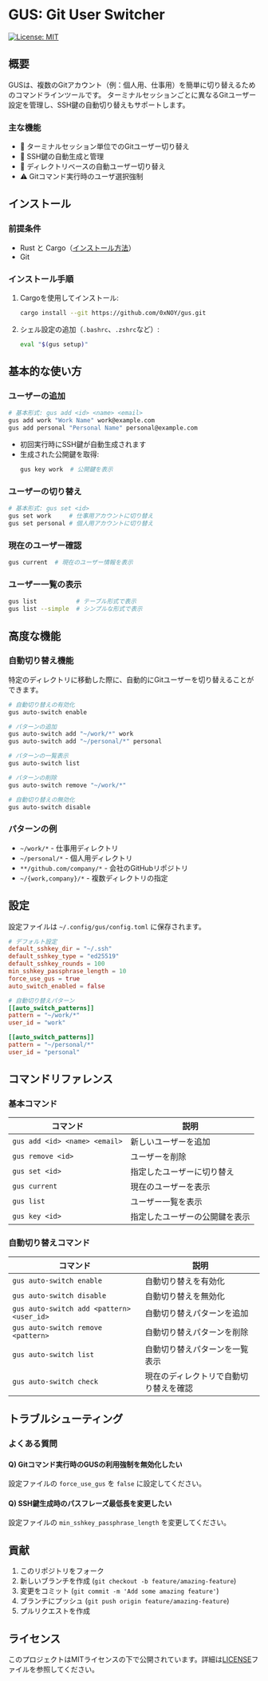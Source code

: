 # GUS: Git User Switcher

[![License: MIT](https://img.shields.io/badge/License-MIT-yellow.svg)](https://opensource.org/licenses/MIT)

## 概要

GUSは、複数のGitアカウント（例：個人用、仕事用）を簡単に切り替えるためのコマンドラインツールです。
ターミナルセッションごとに異なるGitユーザー設定を管理し、SSH鍵の自動切り替えもサポートします。

### 主な機能

- 🔄 ターミナルセッション単位でのGitユーザー切り替え
- 🔑 SSH鍵の自動生成と管理
- 📁 ディレクトリベースの自動ユーザー切り替え
- ⚠️ Gitコマンド実行時のユーザ選択強制

## インストール

### 前提条件

- Rust と Cargo（[インストール方法](https://doc.rust-lang.org/cargo/getting-started/installation.html)）
- Git

### インストール手順

1. Cargoを使用してインストール:
   ```sh
   cargo install --git https://github.com/0xNOY/gus.git
   ```

2. シェル設定の追加（`.bashrc`、`.zshrc`など）:
   ```sh
   eval "$(gus setup)"
   ```

## 基本的な使い方

### ユーザーの追加

```sh
# 基本形式: gus add <id> <name> <email>
gus add work "Work Name" work@example.com
gus add personal "Personal Name" personal@example.com
```

- 初回実行時にSSH鍵が自動生成されます
- 生成された公開鍵を取得:
  ```sh
  gus key work  # 公開鍵を表示
  ```

### ユーザーの切り替え

```sh
# 基本形式: gus set <id>
gus set work     # 仕事用アカウントに切り替え
gus set personal # 個人用アカウントに切り替え
```

### 現在のユーザー確認

```sh
gus current  # 現在のユーザー情報を表示
```

### ユーザー一覧の表示

```sh
gus list           # テーブル形式で表示
gus list --simple  # シンプルな形式で表示
```

## 高度な機能

### 自動切り替え機能

特定のディレクトリに移動した際に、自動的にGitユーザーを切り替えることができます。

```sh
# 自動切り替えの有効化
gus auto-switch enable

# パターンの追加
gus auto-switch add "~/work/*" work
gus auto-switch add "~/personal/*" personal

# パターンの一覧表示
gus auto-switch list

# パターンの削除
gus auto-switch remove "~/work/*"

# 自動切り替えの無効化
gus auto-switch disable
```

### パターンの例

- `~/work/*` - 仕事用ディレクトリ
- `~/personal/*` - 個人用ディレクトリ
- `**/github.com/company/*` - 会社のGitHubリポジトリ
- `~/{work,company}/*` - 複数ディレクトリの指定

## 設定

設定ファイルは `~/.config/gus/config.toml` に保存されます。

```toml
# デフォルト設定
default_sshkey_dir = "~/.ssh"
default_sshkey_type = "ed25519"
default_sshkey_rounds = 100
min_sshkey_passphrase_length = 10
force_use_gus = true
auto_switch_enabled = false

# 自動切り替えパターン
[[auto_switch_patterns]]
pattern = "~/work/*"
user_id = "work"

[[auto_switch_patterns]]
pattern = "~/personal/*"
user_id = "personal"
```

## コマンドリファレンス

### 基本コマンド

| コマンド | 説明 |
|----------|------|
| `gus add <id> <name> <email>` | 新しいユーザーを追加 |
| `gus remove <id>` | ユーザーを削除 |
| `gus set <id>` | 指定したユーザーに切り替え |
| `gus current` | 現在のユーザーを表示 |
| `gus list` | ユーザー一覧を表示 |
| `gus key <id>` | 指定したユーザーの公開鍵を表示 |

### 自動切り替えコマンド

| コマンド | 説明 |
|----------|------|
| `gus auto-switch enable` | 自動切り替えを有効化 |
| `gus auto-switch disable` | 自動切り替えを無効化 |
| `gus auto-switch add <pattern> <user_id>` | 自動切り替えパターンを追加 |
| `gus auto-switch remove <pattern>` | 自動切り替えパターンを削除 |
| `gus auto-switch list` | 自動切り替えパターンを一覧表示 |
| `gus auto-switch check` | 現在のディレクトリで自動切り替えを確認 |

## トラブルシューティング

### よくある質問

#### Q) Gitコマンド実行時のGUSの利用強制を無効化したい

設定ファイルの `force_use_gus` を `false` に設定してください。

#### Q) SSH鍵生成時のパスフレーズ最低長を変更したい

設定ファイルの `min_sshkey_passphrase_length` を変更してください。

## 貢献

1. このリポジトリをフォーク
2. 新しいブランチを作成 (`git checkout -b feature/amazing-feature`)
3. 変更をコミット (`git commit -m 'Add some amazing feature'`)
4. ブランチにプッシュ (`git push origin feature/amazing-feature`)
5. プルリクエストを作成

## ライセンス

このプロジェクトはMITライセンスの下で公開されています。詳細は[LICENSE](LICENSE)ファイルを参照してください。